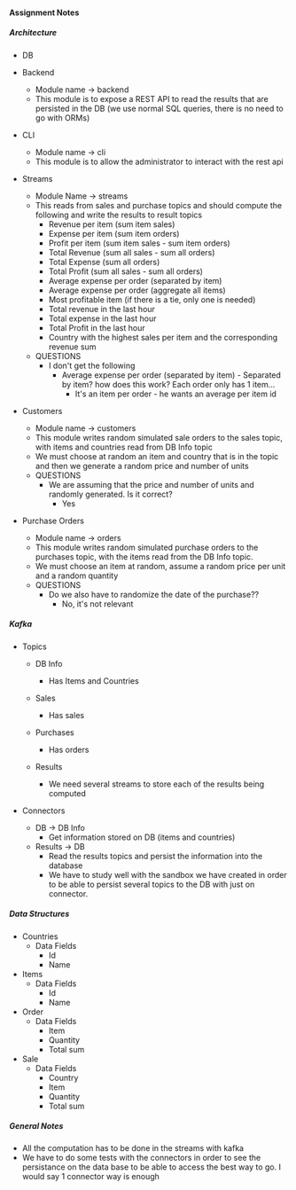 #### Assignment Notes

##### Architecture
- DB

- Backend
    - Module name -> backend
    - This module is to expose a REST API to read the results that are persisted in the DB (we use normal SQL queries, there is no need to go with ORMs)

- CLI
    - Module name -> cli
    - This module is to allow the administrator to interact with the rest api

- Streams
    - Module Name -> streams
    - This reads from sales and purchase topics and should compute the following and write the results to result topics
        - Revenue per item (sum item sales)
        - Expense per item (sum item orders)
        - Profit per item (sum item sales - sum item orders)
        - Total Revenue (sum all sales - sum all orders)
        - Total Expense (sum all orders)
        - Total Profit (sum all sales - sum all orders)
        - Average expense per order (separated by item)
        - Average expense per order (aggregate all items)
        - Most profitable item (if there is a tie, only one is needed)
        - Total revenue in the last hour
        - Total expense in the last hour
        - Total Profit in the last hour
        - Country with the highest sales per item and the corresponding revenue sum
    - QUESTIONS
        - I don't get the following
            - Average expense per order (separated by item) - Separated by item? how does this work? Each order only has 1 item...
                - It's an item per order - he wants an average per item id

- Customers
    - Module name -> customers
    - This module writes random simulated sale orders to the sales topic, with items and countries read from DB Info topic
    - We must choose at random an item and country that is in the topic and then we generate a random price and number of units
    - QUESTIONS
        - We are assuming that the price and number of units and randomly generated. Is it correct?
            - Yes

- Purchase Orders
    - Module name -> orders
    - This module writes random simulated purchase orders to the purchases topic, with the items read from the DB Info topic.
    - We must choose an item at random, assume a random price per unit and a random quantity
    - QUESTIONS
        - Do we also have to randomize the date of the purchase??
            - No, it's not relevant

##### Kafka

- Topics
    - DB Info
        - Has Items and Countries
    - Sales
        - Has sales

    - Purchases
        - Has orders

    - Results
        - We need several streams to store each of the results being computed 

- Connectors
    - DB -> DB Info
        - Get information stored on DB (items and countries)
    - Results -> DB
        - Read the results topics and persist the information into the database
        - We have to study well with the sandbox we have created in order to be able to persist several topics to the DB with just on connector. 


##### Data Structures
- Countries
    - Data Fields
        - Id
        - Name
- Items
    - Data Fields
        - Id
        - Name
- Order
    - Data Fields
        - Item
        - Quantity
        - Total sum
- Sale
    - Data Fields
        - Country
        - Item
        - Quantity
        - Total sum

##### General Notes
- All the computation has to be done in the streams with kafka
- We have to do some tests with the connectors in order to see the persistance on the data base to be able to access the best way to go. I would say 1 connector way is enough
